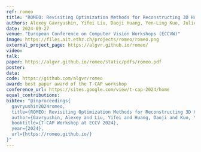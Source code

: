 ```yaml
---
ref: romeo
title: "ROMEO: Revisiting Optimization Methods for Reconstructing 3D Human-Object Interaction Models From Images"
authors: Alexey Gavryushin, Yifei Liu, Daoji Huang, Yen-Ling Kuo, Julien Valentin, Luc Van Gool, Otmar Hilliges, Xi Wang
date: 2024-09-27
venue: "European Conference on Computer Vision Workshops (ECCVW)"
image: https://files.ait.ethz.ch/projects/romeo/romeo.png
external_project_page: https://algvr.github.io/romeo/
video: 
talk: 
paper: https://algvr.github.io/romeo/static/pdfs/romeo.pdf
poster: 
data: 
code: https://github.com/algvr/romeo 
award: best paper award of the T-CAP workshop
conference_url: https://sites.google.com/view/t-cap-2024/home
equal_contributions:
bibtex: "@inproceedings{
  gavryushin2024romeo,
  title={ROMEO: Revisiting Optimization Methods for Reconstructing 3D Human-Object Interaction Models From Images},
  author={Gavryushin, Alexey and Liu, Yifei and Huang, Daoji and Kuo, Yen-Ling and Valentin, Julien and van Gool, Luc and Hilliges, Otmar and Wang, Xi},
  booktitle={T-CAP Workshop at ECCV 2024},
  year={2024},
  url={https://romeo.github.io/}
}"
---
```


